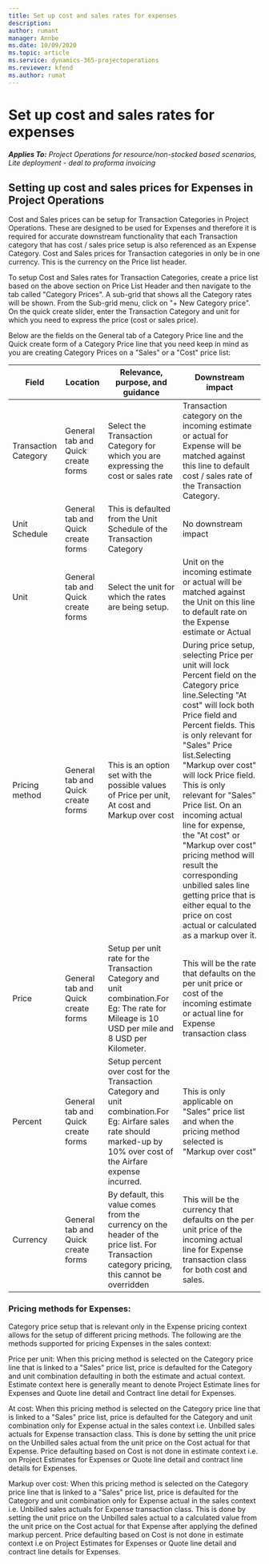 ```yaml
---
title: Set up cost and sales rates for expenses
description: 
author: rumant
manager: Annbe
ms.date: 10/09/2020
ms.topic: article
ms.service: dynamics-365-projectoperations
ms.reviewer: kfend 
ms.author: rumat
---
```


# Set up cost and sales rates for expenses

_**Applies To:** Project Operations for resource/non-stocked based scenarios, Lite deployment - deal to proforma invoicing_
## Setting up cost and sales prices for Expenses in Project Operations

Cost and Sales prices can be setup for Transaction Categories in Project Operations. These are designed to be used for Expenses and therefore it is required for accurate downstream functionality that each Transaction category that has cost / sales price setup is also referenced as an Expense Category. Cost and Sales prices for Transaction categories in only be in one currency. This is the currency on the Price list header.

To setup Cost and Sales rates for Transaction Categories, create a price list based on the above section on Price List Header and then navigate to the tab called &quot;Category Prices&quot;. A sub-grid that shows all the Category rates will be shown. From the Sub-grid menu, click on &quot;+ New Category price&quot;. On the quick create slider, enter the Transaction Category and unit for which you need to express the price (cost or sales price).

Below are the fields on the General tab of a Category Price line and the Quick create form of a Category Price line that you need keep in mind as you are creating Category Prices on a &quot;Sales&quot; or a &quot;Cost&quot; price list:

| **Field** | **Location** | **Relevance, purpose, and guidance** | **Downstream impact** |
| --- | --- | --- | --- |
| Transaction Category | General tab and Quick create forms | Select the Transaction Category for which you are expressing the cost or sales rate | Transaction category on the incoming estimate or actual for Expense will be matched against this line to default cost / sales rate of the Transaction Category. |
| Unit Schedule | General tab and Quick create forms | This is defaulted from the Unit Schedule of the Transaction Category | No downstream impact |
| Unit | General tab and Quick create forms | Select the unit for which the rates are being setup. | Unit on the incoming estimate or actual will be matched against the Unit on this line to default rate on the Expense estimate or Actual |
| Pricing method | General tab and Quick create forms | This is an option set with the possible values of Price per unit, At cost and Markup over cost | During price setup, selecting Price per unit will lock Percent field on the Category price line.Selecting &quot;At cost&quot; will lock both Price field and Percent fields. This is only relevant for &quot;Sales&quot; Price list.Selecting &quot;Markup over cost&quot; will lock Price field. This is only relevant for &quot;Sales&quot; Price list. On an incoming actual line for expense, the &quot;At cost&quot; or &quot;Markup over cost&quot; pricing method will result the corresponding unbilled sales line getting price that is either equal to the price on cost actual or calculated as a markup over it. |
| Price | General tab and Quick create forms | Setup per unit rate for the Transaction Category and unit combination.For Eg: The rate for Mileage is 10 USD per mile and 8 USD per Kilometer. | This will be the rate that defaults on the per unit price or cost of the incoming estimate or actual line for Expense transaction class |
| Percent | General tab and Quick create forms | Setup percent over cost for the Transaction Category and unit combination.For Eg: Airfare sales rate should marked-up by 10% over cost of the Airfare expense incurred. | This is only applicable on &quot;Sales&quot; price list and when the pricing method selected is &quot;Markup over cost&quot; |
| Currency | General tab and Quick create forms | By default, this value comes from the currency on the header of the price list. For Transaction category pricing, this cannot be overridden | This will be the currency that defaults on the per unit price of the incoming actual line for Expense transaction class for both cost and sales. |

### Pricing methods for Expenses:

Category price setup that is relevant only in the Expense pricing context allows for the setup of different pricing methods. The following are the methods supported for pricing Expenses in the sales context:

Price per unit: When this pricing method is selected on the Category price line that is linked to a &quot;Sales&quot; price list, price is defaulted for the Category and unit combination defaulting in both the estimate and actual context. Estimate context here is generally meant to denote Project Estimate lines for Expenses and Quote line detail and Contract line detail for Expenses.

At cost: When this pricing method is selected on the Category price line that is linked to a &quot;Sales&quot; price list, price is defaulted for the Category and unit combination only for Expense actual in the sales context i.e. Unbilled sales actuals for Expense transaction class. This is done by setting the unit price on the Unbilled sales actual from the unit price on the Cost actual for that Expense. Price defaulting based on Cost is not done in estimate context i.e. on Project Estimates for Expenses or Quote line detail and contract line details for Expenses.

Markup over cost: When this pricing method is selected on the Category price line that is linked to a &quot;Sales&quot; price list, price is defaulted for the Category and unit combination only for Expense actual in the sales context i.e. Unbilled sales actuals for Expense transaction class. This is done by setting the unit price on the Unbilled sales actual to a calculated value from the unit price on the Cost actual for that Expense after applying the defined markup percent. Price defaulting based on Cost is not done in estimate context i.e on Project Estimates for Expenses or Quote line detail and contract line details for Expenses.
